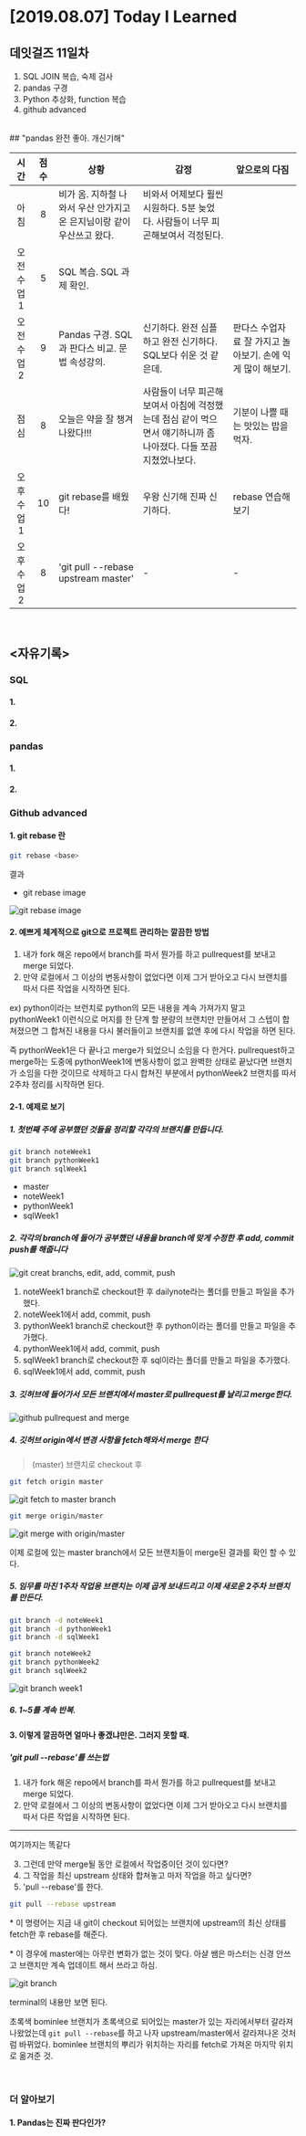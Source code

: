 # [2019.08.07] Today I Learned
## 데잇걸즈 11일차

1. SQL JOIN 복습, 숙제 검사
2. pandas 구경
3. Python 추상화, function 복습
4. github advanced
<br>
## "pandas 완전 좋아. 개신기해"

|시간|점수|상황 | 감정 | 앞으로의 다짐|
|:---:|:---:|---|---|---|
|아침|8|비가 옴. 지하철 나와서 우산 안가지고 온 은지님이랑 같이 우산쓰고 왔다.|비와서 어제보다 훨씬 시원하다. 5분 늦었다. 사람들이 너무 피곤해보여서 걱정된다.||
|오전 수업1|5|SQL 복습. SQL 과제 확인.|||
|오전 수업2|9|Pandas 구경. SQL과 판다스 비교. 문법 속성강의.|신기하다. 완전 심플하고 완전 신기하다. SQL보다 쉬운 것 같은데.|판다스 수업자료 잘 가지고 놀아보기. 손에 익게 많이 해보기.|
|점심|8|오늘은 약을 잘 챙겨나왔다!!!|사람들이 너무 피곤해보여서 아침에 걱정했는데 점심 같이 먹으면서 얘기하니까 좀 나아졌다. 다들 쪼끔 지쳤었나보다.|기분이 나쁠 때는 맛있는 밥을 먹자.|
|오후 수업 1|10|git rebase를 배웠다!|우왕 신기해 진짜 신기하다.|rebase 연습해보기|
|오후 수업 2|8|'git pull --rebase upstream master'|-|-|


<br>

## <자유기록>

### SQL

#### 1.

#### 2.


### pandas

#### 1.

#### 2.


### Github advanced

#### 1. git rebase 란


```bash
git rebase <base>

```
결과

* git rebase image

![git rebase image](./git-rebasing-example.png)

#### 2. 예쁘게 체계적으로 git으로 프로젝트 관리하는 깔끔한 방법

1. 내가 fork 해온 repo에서 branch를 파서 뭔가를 하고 pullrequest를 보내고 merge 되었다.
2. 만약 로컬에서 그 이상의 변동사항이 없었다면 이제 그거 받아오고 다시 브랜치를 따서 다른 작업을 시작하면 된다.

ex) python이라는 브런치로 python의 모든 내용을 계속 가져가지 말고 pythonWeek1 이런식으로 머지를 한 단계 할 분량의 브랜치만 만들어서 그 스텝이 합쳐졌으면 그 합쳐진 내용을 다시 불러들이고 브랜치를 없앤 후에 다시 작업을 하면 된다.

즉 pythonWeek1은 다 끝나고 merge가 되었으니 소임을 다 한거다. pullrequest하고 merge하는 도중에 pythonWeek1에 변동사항이 없고 완벽한 상태로 끝났다면 브랜치가 소임을 다한 것이므로 삭제하고 다시 합쳐진 부분에서 pythonWeek2 브랜치를 따서 2주차 정리를 시작하면 된다.

#### 2-1. 예제로 보기

##### 1. 첫번째 주에 공부했던 것들을 정리할 각각의 브랜치를 만듭니다.

```bash
git branch noteWeek1
git branch pythonWeek1
git branch sqlWeek1
```

* master
* noteWeek1
* pythonWeek1
* sqlWeek1

##### 2. 각각의 branch에 들어가 공부했던 내용을 branch에 맞게 수정한 후 add, commit push를 해줍니다

![git creat branchs, edit, add, commit, push](./ex-clear-1.png)

1. noteWeek1 branch로 checkout한 후 dailynote라는 폴더를 만들고 파일을 추가했다.
2. noteWeek1에서 add, commit, push 
3. pythonWeek1 branch로 checkout한 후 python이라는 폴더를 만들고 파일을 추가했다.
4. pythonWeek1에서 add, commit, push
5. sqlWeek1 branch로 checkout한 후 sql이라는 폴더를 만들고 파일을 추가했다.
6. sqlWeek1에서 add, commit, push

##### 3. 깃허브에 들어가서 모든 브랜치에서 master로 pullrequest를 날리고 merge한다.

![github pullrequest and merge](./ex-clear-2.png)

##### 4. 깃허브 origin에서 변경 사항을 fetch해와서 merge 한다

> (master) 브랜치로 checkout 후

```bash
git fetch origin master
```
![git fetch to master branch](./ex-clear-3.png)

```bash
git merge origin/master
```

![git merge with origin/master](./ex-clear-4.png)

이제 로컬에 있는 master branch에서 모든 브랜치들이 merge된 결과를 확인 할 수 있다.

##### 5. 임무를 마친 1주차 작업용 브랜치는 이제 곱게 보내드리고 이제 새로운 2주차 브랜치를 만든다.

```bash
git branch -d noteWeek1
git branch -d pythonWeek1
git branch -d sqlWeek1
```

```bash
git branch noteWeek2
git branch pythonWeek2
git branch sqlWeek2
```

![git branch week1](./ex-clear-5.png)

##### 6. 1~5를 계속 반복.



#### 3. 이렇게 깔끔하면 얼마나 좋겠냐만은. 그러지 못할 때.
##### 'git pull --rebase'를 쓰는법

1. 내가 fork 해온 repo에서 branch를 파서 뭔가를 하고 pullrequest를 보내고 merge 되었다.
2. 만약 로컬에서 그 이상의 변동사항이 없었다면 이제 그거 받아오고 다시 브랜치를 따서 다른 작업을 시작하면 된다.
--------
여기까지는 똑같다

3. 그런데 만약 merge될 동안 로컬에서 작업중이던 것이 있다면?
4. 그 작업을 최신 upstream 상태와 합쳐놓고 마저 작업을 하고 싶다면?
5. 'pull --rebase'를 한다.
```bash
git pull --rebase upstream
```
\* 이 명령어는 지금 내 git이 checkout 되어있는 브랜치에 upstream의 최신 상태를 fetch한 후 rebase를 해준다. 

\* 이 경우에 master에는 아무런 변화가 없는 것이 맞다. 아샬 쌤은 마스터는 신경 안쓰고 브랜치만 계속 업데이트 해서 쓰라고 하심. 

![git branch ](./ex-pull-rebase.png)

terminal의 내용만 보면 된다.

초록색 bominlee 브랜치가 초록색으로 되어있는 master가 있는 자리에서부터 갈라져 나왔었는데 `git pull --rebase`를 하고 나자 upstream/master에서 갈라져나온 것처럼 바뀌었다. bominlee 브랜치의 뿌리가 위치하는 자리를 fetch로 가져온 마지막 위치로 옮겨준 것.


<br>

### 더 알아보기

#### 1. Pandas는 진짜 판다인가?